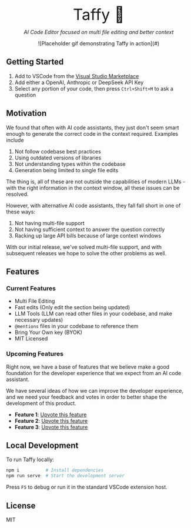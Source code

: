 <div align="center">
  <p style="font-size: 3em; margin-bottom: 0px;">Taffy 🍬</p>
  <p style="font-style: italic;">AI Code Editor focused on multi file editing and better context</p>
![Placeholder gif demonstrating Taffy in action](#)
</div>


## Getting Started

1. Add to VSCode from the [Visual Studio Marketplace](https://marketplace.visualstudio.com/items?itemName=FireJet.taffy)
2. Add either a OpenAI, Anthropic or DeepSeek API Key
3. Select any portion of your code, then press `Ctrl+Shift+M` to ask a question

## Motivation

We found that often with AI code assistants, they just don't seem smart enough to generate the correct code in the context required. Examples include

1. Not follow codebase best practices
2. Using outdated versions of libraries
3. Not understanding types within the codebase
4. Generation being limited to single file edits

The thing is, all of these are not outside the capabilities of modern LLMs - with the right information in the context window, all these issues can be resolved.

However, with alternative AI code assistants, they fall fall short in one of these ways:

1. Not having multi-file support
2. Not having sufficient context to answer the question correctly
3. Racking up large API bills because of large context windows

With our initial release, we've solved multi-file support, and with subsequent releases we hope to solve the other problems as well.

## Features
### Current Features

- Multi File Editing
- Fast edits (Only edit the section being updated)
- LLM Tools (LLM can read other files in your codebase, and make necessary updates)
- `@mentions` files in your codebase to reference them
- Bring Your Own key (BYOK)
- MIT Licensed

### Upcoming Features

Right now, we have a base of features that we believe make a good foundation for the developer experience that we expect from an AI code assistant. 

We have several ideas of how we can improve the developer experience, and we need your feedback and votes in order to better shape the development of this product.

- **Feature 1**: [Upvote this feature](#)
- **Feature 2**: [Upvote this feature](#)
- **Feature 3**: [Upvote this feature](#)

## Local Development

To run Taffy locally:

```sh
npm i          # Install dependencies
npm run serve  # Start the development server
```

Press `F5` to debug or run it in the standard VSCode extension host.

## License

MIT

